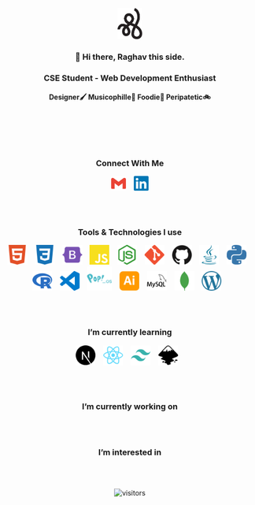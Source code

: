 <div align="center">
<img src="./assets/rg-logo3.svg" width="50px"/>

### 👋 Hi there, <b>Raghav</b> this side.
### CSE Student - Web Development Enthusiast
#### Designer🖌 Musicophille🎷 Foodie🍕 Peripatetic🚲
<br>
<br>
<br>
<br>

<!-------------------------------------------------------------------------->

### Connect With Me

[<img src="./assets/gmail.svg" width="30px"/>][mail]&nbsp;&nbsp;&nbsp;
[<img src="./assets/linkedin.svg" width="30px"/>][linkedin]

<br>
<br>
<!-------------------------------------------------------------------------->

### Tools & Technologies I use

[<img src="./assets/html5.svg" width="40px"/>][html5]&nbsp;&nbsp;&nbsp;
[<img src="./assets/css3.svg" width="40px"/>][css3]&nbsp;&nbsp;&nbsp;
[<img src="./assets/bootstrap.svg" width="40px"/>][bootstrap]&nbsp;&nbsp;&nbsp;
[<img src="./assets/javascript.svg" width="40px"/>][javascript]&nbsp;&nbsp;&nbsp;
[<img src="./assets/node-dot-js.svg" width="40px"/>][node.js]&nbsp;&nbsp;&nbsp;
[<img src="./assets/git.svg" width="40px"/>][git]&nbsp;&nbsp;&nbsp;
[<img src="./assets/github.svg" width="40px"/>][github]&nbsp;&nbsp;&nbsp;
[<img src="./assets/java.svg" width="40px"/>][java]&nbsp;&nbsp;&nbsp;
[<img src="./assets/python.svg" width="40px"/>][python]&nbsp;&nbsp;&nbsp;<br>
[<img src="./assets/r.svg" width="40px"/>][r]&nbsp;&nbsp;&nbsp;
[<img src="./assets/visualstudiocode.svg" width="40px"/>][vscode]&nbsp;&nbsp;&nbsp;
[<img src="./assets/pop_os.svg" width="50px"/>][popos]&nbsp;&nbsp;&nbsp;
[<img src="./assets/adobeillustrator.svg" width="40px"/>][ai]&nbsp;&nbsp;&nbsp;
[<img src="./assets/mysql.svg" width="40px"/>][mysql]&nbsp;&nbsp;&nbsp;
[<img src="./assets/mongodb.svg" width="40px"/>][mongodb]&nbsp;&nbsp;&nbsp;
[<img src="./assets/wordpress.svg" width="40px"/>][wp]&nbsp;&nbsp;&nbsp;

<br>
<br>

<!-------------------------------------------------------------------------->

### I’m currently learning

[<img src="./assets/next-dot-js.svg" width="40px"/>][next.js]&nbsp;&nbsp;&nbsp;
[<img src="./assets/react.svg" width="40px"/>][react]&nbsp;&nbsp;&nbsp;
[<img src="./assets/tailwindcss.svg" width="40px"/>][tailwindcss]&nbsp;&nbsp;&nbsp;
[<img src="./assets/inkscape.svg" width="40px"/>][inkscape]&nbsp;&nbsp;&nbsp;

<br>
<br>

<!-------------------------------------------------------------------------->

### I’m currently working on

<br>
<br>
<!-------------------------------------------------------------------------->

### I’m interested in

<br>
<br>
<!-------------------------------------------------------------------------->

![visitors](https://visitor-badge.glitch.me/badge?page_id=rg12301.rg12301)

</div>

<!------------------------------Links--------------------------------------->

[mail]: mailto:12301raghavgoyal@gmail.com
[linkedin]: www.linkedin.com/in/12301raghavgoyal
[html5]: https://developer.mozilla.org/en-US/docs/Web/Guide/HTML/HTML5
[css3]: https://www.w3schools.com/css/
[bootstrap]: https://getbootstrap.com/
[tailwindcss]: https://tailwindcss.com/
[javascript]: https://javascript.info/
[node.js]: https://nodejs.org/en/
[react]: https://reactjs.org/
[next.js]: https://nextjs.org/
[git]: https://git-scm.com/
[github]: https://github.com/
[java]: https://www.java.com/en/
[python]: https://www.python.org/
[r]: https://www.r-project.org/
[vscode]: https://code.visualstudio.com/docs
[popos]: https://pop.system76.com/
[ai]: https://helpx.adobe.com/support/illustrator.html?promoid=YSYYG8WM&mv=other
[inkscape]: https://inkscape.org/
[mysql]: https://www.mysql.com/
[mongodb]: https://www.mongodb.com/2
[wp]: https://wordpress.org/

<!--
**rg12301/rg12301** is a ✨ _special_ ✨ repository because its `README.md` (this file) appears on your GitHub profile.

Here are some ideas to get you started:

- 🔭 I’m currently working on ...
- 🌱 I’m currently learning ...
- 👯 I’m looking to collaborate on ...
- 🤔 I’m looking for help with ...
- 💬 Ask me about ...
- 📫 How to reach me: ...
- 😄 Pronouns: ...
- ⚡ Fun fact: ...
-->

